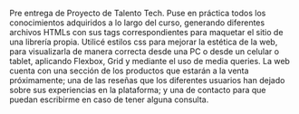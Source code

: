 Pre entrega de Proyecto de Talento Tech.
Puse en práctica todos los conocimientos adquiridos a lo largo del curso, generando diferentes archivos HTMLs con sus tags correspondientes para maquetar el sitio de una librería propia. Utilicé estilos css para mejorar la estética de la web, para visualizarla de manera correcta desde una PC o desde un celular o tablet, aplicando Flexbox, Grid y mediante el uso de media queries.
La web cuenta con una sección de los productos que estarán a la venta próximamente; una de las reseñas que los diferentes usuarios han dejado sobre sus experiencias en la plataforma; y una de contacto para que puedan escribirme en caso de tener alguna consulta.

